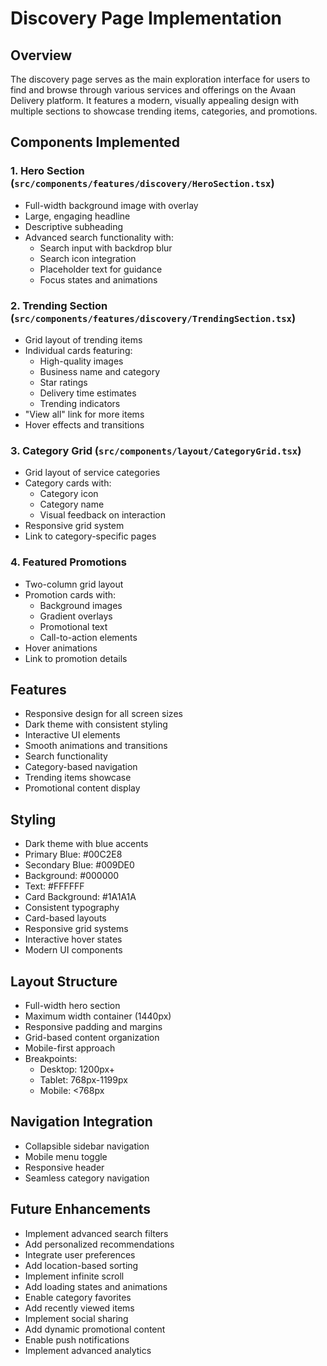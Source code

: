 # Discovery Page Implementation

## Overview
The discovery page serves as the main exploration interface for users to find and browse through various services and offerings on the Avaan Delivery platform. It features a modern, visually appealing design with multiple sections to showcase trending items, categories, and promotions.

## Components Implemented

### 1. Hero Section (`src/components/features/discovery/HeroSection.tsx`)
- Full-width background image with overlay
- Large, engaging headline
- Descriptive subheading
- Advanced search functionality with:
  - Search input with backdrop blur
  - Search icon integration
  - Placeholder text for guidance
  - Focus states and animations

### 2. Trending Section (`src/components/features/discovery/TrendingSection.tsx`)
- Grid layout of trending items
- Individual cards featuring:
  - High-quality images
  - Business name and category
  - Star ratings
  - Delivery time estimates
  - Trending indicators
- "View all" link for more items
- Hover effects and transitions

### 3. Category Grid (`src/components/layout/CategoryGrid.tsx`)
- Grid layout of service categories
- Category cards with:
  - Category icon
  - Category name
  - Visual feedback on interaction
- Responsive grid system
- Link to category-specific pages

### 4. Featured Promotions
- Two-column grid layout
- Promotion cards with:
  - Background images
  - Gradient overlays
  - Promotional text
  - Call-to-action elements
- Hover animations
- Link to promotion details

## Features
- Responsive design for all screen sizes
- Dark theme with consistent styling
- Interactive UI elements
- Smooth animations and transitions
- Search functionality
- Category-based navigation
- Trending items showcase
- Promotional content display

## Styling
- Dark theme with blue accents
- Primary Blue: #00C2E8
- Secondary Blue: #009DE0
- Background: #000000
- Text: #FFFFFF
- Card Background: #1A1A1A
- Consistent typography
- Card-based layouts
- Responsive grid systems
- Interactive hover states
- Modern UI components

## Layout Structure
- Full-width hero section
- Maximum width container (1440px)
- Responsive padding and margins
- Grid-based content organization
- Mobile-first approach
- Breakpoints:
  * Desktop: 1200px+
  * Tablet: 768px-1199px
  * Mobile: <768px

## Navigation Integration
- Collapsible sidebar navigation
- Mobile menu toggle
- Responsive header
- Seamless category navigation

## Future Enhancements
- Implement advanced search filters
- Add personalized recommendations
- Integrate user preferences
- Add location-based sorting
- Implement infinite scroll
- Add loading states and animations
- Enable category favorites
- Add recently viewed items
- Implement social sharing
- Add dynamic promotional content
- Enable push notifications
- Implement advanced analytics